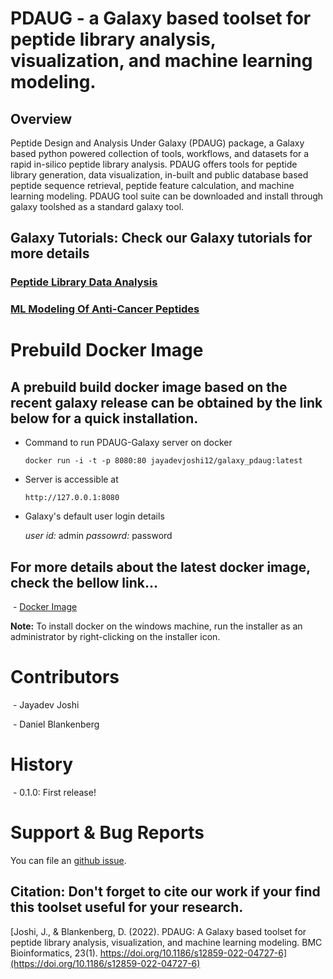 # PDAUG - a Galaxy based toolset for peptide library analysis, visualization, and machine learning modeling.

## Overview 

Peptide Design and Analysis Under Galaxy (PDAUG) package, a Galaxy based python powered collection of tools, workflows, and datasets for a rapid in-silico peptide library analysis. PDAUG offers tools for peptide library generation, data visualization, in-built and public database based peptide sequence retrieval, peptide feature calculation, and machine learning modeling. PDAUG tool suite can be downloaded and install through galaxy toolshed as a standard galaxy tool. 

## Galaxy Tutorials: Check our Galaxy tutorials for more details

  ### [Peptide Library Data Analysis](https://training.galaxyproject.org/training-material/topics/proteomics/tutorials/peptide-library-data-analysis/tutorial.html)
  
  ### [ML Modeling Of Anti-Cancer Peptides](https://training.galaxyproject.org/training-material/topics/proteomics/tutorials/ml-modeling-of-anti-cancer-peptides/tutorial.html)


# Prebuild Docker Image 

## A prebuild build docker image based on the recent galaxy release can be obtained by the link below for a quick installation. 
 
 - Command to run PDAUG-Galaxy server on docker
 
    `docker run -i -t -p 8080:80 jayadevjoshi12/galaxy_pdaug:latest`
  
 - Server is accessible at 
   
    `http://127.0.0.1:8080`
 
 - Galaxy's default user login details
  
     *user id:* admin
     *passowrd:* password
 
 
## For more details about the latest docker image, check the bellow link...

 - [Docker Image](https://github.com/jaidevjoshi83/docker_pdaug)

 **Note:** To install docker on the windows machine, run the installer as an administrator by right-clicking on the installer icon.

# Contributors
 - Jayadev Joshi
 
 - Daniel Blankenberg

# History

 - 0.1.0: First release!

# Support & Bug Reports

You can file an [github issue](https://github.com/jaidevjoshi83/docker_pdaug/issues). 



## Citation: Don't forget to cite our work if your find this toolset useful for your research. 


  [Joshi, J., &#38; Blankenberg, D. (2022). PDAUG: A Galaxy based toolset for peptide library analysis, visualization, and machine learning modeling. BMC Bioinformatics, 23(1). https://doi.org/10.1186/s12859-022-04727-6](https://doi.org/10.1186/s12859-022-04727-6)

